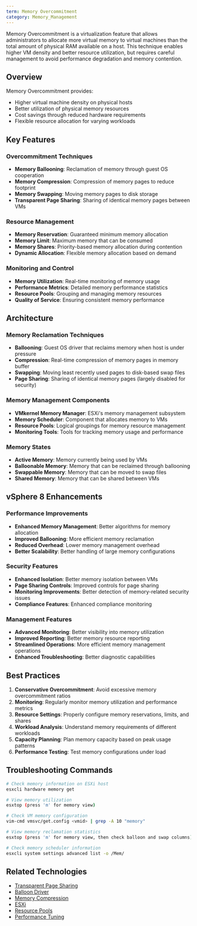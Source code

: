 ```yaml
---
term: Memory Overcommitment
category: Memory_Management
---
```


Memory Overcommitment is a virtualization feature that allows administrators to allocate more virtual memory to virtual machines than the total amount of physical RAM available on a host. This technique enables higher VM density and better resource utilization, but requires careful management to avoid performance degradation and memory contention.

## Overview

Memory Overcommitment provides:
- Higher virtual machine density on physical hosts
- Better utilization of physical memory resources
- Cost savings through reduced hardware requirements
- Flexible resource allocation for varying workloads

## Key Features

### Overcommitment Techniques
- **Memory Ballooning**: Reclamation of memory through guest OS cooperation
- **Memory Compression**: Compression of memory pages to reduce footprint
- **Memory Swapping**: Moving memory pages to disk storage
- **Transparent Page Sharing**: Sharing of identical memory pages between VMs

### Resource Management
- **Memory Reservation**: Guaranteed minimum memory allocation
- **Memory Limit**: Maximum memory that can be consumed
- **Memory Shares**: Priority-based memory allocation during contention
- **Dynamic Allocation**: Flexible memory allocation based on demand

### Monitoring and Control
- **Memory Utilization**: Real-time monitoring of memory usage
- **Performance Metrics**: Detailed memory performance statistics
- **Resource Pools**: Grouping and managing memory resources
- **Quality of Service**: Ensuring consistent memory performance

## Architecture

### Memory Reclamation Techniques
- **Ballooning**: Guest OS driver that reclaims memory when host is under pressure
- **Compression**: Real-time compression of memory pages in memory buffer
- **Swapping**: Moving least recently used pages to disk-based swap files
- **Page Sharing**: Sharing of identical memory pages (largely disabled for security)

### Memory Management Components
- **VMkernel Memory Manager**: ESXi's memory management subsystem
- **Memory Scheduler**: Component that allocates memory to VMs
- **Resource Pools**: Logical groupings for memory resource management
- **Monitoring Tools**: Tools for tracking memory usage and performance

### Memory States
- **Active Memory**: Memory currently being used by VMs
- **Balloonable Memory**: Memory that can be reclaimed through ballooning
- **Swappable Memory**: Memory that can be moved to swap files
- **Shared Memory**: Memory that can be shared between VMs

## vSphere 8 Enhancements

### Performance Improvements
- **Enhanced Memory Management**: Better algorithms for memory allocation
- **Improved Ballooning**: More efficient memory reclamation
- **Reduced Overhead**: Lower memory management overhead
- **Better Scalability**: Better handling of large memory configurations

### Security Features
- **Enhanced Isolation**: Better memory isolation between VMs
- **Page Sharing Controls**: Improved controls for page sharing
- **Monitoring Improvements**: Better detection of memory-related security issues
- **Compliance Features**: Enhanced compliance monitoring

### Management Features
- **Advanced Monitoring**: Better visibility into memory utilization
- **Improved Reporting**: Better memory resource reporting
- **Streamlined Operations**: More efficient memory management operations
- **Enhanced Troubleshooting**: Better diagnostic capabilities

## Best Practices

1. **Conservative Overcommitment**: Avoid excessive memory overcommitment ratios
2. **Monitoring**: Regularly monitor memory utilization and performance metrics
3. **Resource Settings**: Properly configure memory reservations, limits, and shares
4. **Workload Analysis**: Understand memory requirements of different workloads
5. **Capacity Planning**: Plan memory capacity based on peak usage patterns
6. **Performance Testing**: Test memory configurations under load

## Troubleshooting Commands

```bash
# Check memory information on ESXi host
esxcli hardware memory get

# View memory utilization
esxtop (press 'm' for memory view)

# Check VM memory configuration
vim-cmd vmsvc/get.config <vmid> | grep -A 10 "memory"

# View memory reclamation statistics
esxtop (press 'm' for memory view, then check balloon and swap columns)

# Check memory scheduler information
esxcli system settings advanced list -o /Mem/
```

## Related Technologies

- [Transparent Page Sharing](/glossary/term/transparent-page-sharing.md)
- [Balloon Driver](/glossary/term/balloon-driver.md)
- [Memory Compression](/glossary/term/memory-compression.md)
- [ESXi](/glossary/term/esxi.md)
- [Resource Pools](/glossary/term/resource-pool.md)
- [Performance Tuning](/knowledge/article/performance-tuning-in-vsphere-8)